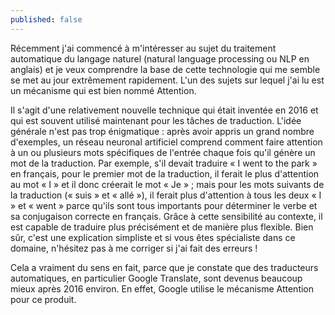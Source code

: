 ```yaml
---
published: false
---
```

Récemment j'ai commencé à m'intéresser au sujet du traitement automatique du langage naturel (natural language processing ou NLP en anglais) et je veux comprendre la base de cette technologie qui me semble se met au jour extrêmement rapidement. L'un des sujets sur lequel j'ai lu est un mécanisme qui est bien nommé Attention.

Il s'agit d'une relativement nouvelle technique qui était inventée en 2016 et qui est souvent utilisé maintenant pour les tâches de traduction. L'idée générale n'est pas trop énigmatique : après avoir appris un grand nombre d'exemples, un réseau neuronal artificiel comprend comment faire attention à un ou plusieurs mots spécifiques de l'entrée chaque fois qu'il génère un mot de la traduction. Par exemple, s'il devait traduire « I went to the park » en français, pour le premier mot de la traduction, il ferait le plus d'attention au mot « I » et il donc créerait le mot « Je » ; mais pour les mots suivants de la traduction (« suis » et « allé »), il ferait plus d'attention à tous les deux « I » et « went » parce qu'ils sont tous importants pour déterminer le verbe et sa conjugaison correcte en français. Grâce à cette sensibilité au contexte, il est capable de traduire plus précisément et de manière plus flexible. Bien sûr, c'est une explication simpliste et si vous êtes spécialiste dans ce domaine, n'hésitez pas à me corriger si j'ai fait des erreurs !

Cela a vraiment du sens en fait, parce que je constate que des traducteurs automatiques, en particulier Google Translate, sont devenus beaucoup mieux après 2016 environ. En effet, Google utilise le mécanisme Attention pour ce produit.

